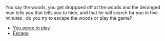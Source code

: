 You say the woods, you get droppped off at the woods and the deranged man tells you that tells you to hide, and that he will search for you in five minutes , do you try to escape the woods or play the game?

* [You agree to play](../FOREST/game.md)
* [Escape](../FOREST/death.md)
